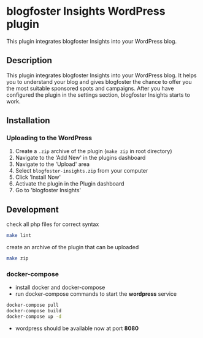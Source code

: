 # blogfoster Insights WordPress plugin

This plugin integrates blogfoster Insights into your WordPress blog.

## Description

This plugin integrates blogfoster Insights into your WordPress blog. It
helps you to understand your blog and gives blogfoster the chance to offer you
the most suitable sponsored spots and campaigns. After you have configured the
plugin in the settings section, blogfoster Insights starts to work.

## Installation

### Uploading to the WordPress

1. Create a `.zip` archive of the plugin (`make zip` in root directory)
2. Navigate to the 'Add New' in the plugins dashboard
3. Navigate to the 'Upload' area
4. Select `blogfoster-insights.zip` from your computer
5. Click 'Install Now'
6. Activate the plugin in the Plugin dashboard
7. Go to 'blogfoster Insights'

## Development

check all php files for correct syntax

```bash
make lint
```

create an archive of the plugin that can be uploaded

```bash
make zip
```

### docker-compose

- install docker and docker-compose
- run docker-compose commands to start the **wordpress** service

```bash
docker-compose pull
docker-compose build
docker-compose up -d
```

- wordpress should be available now at port **8080**
